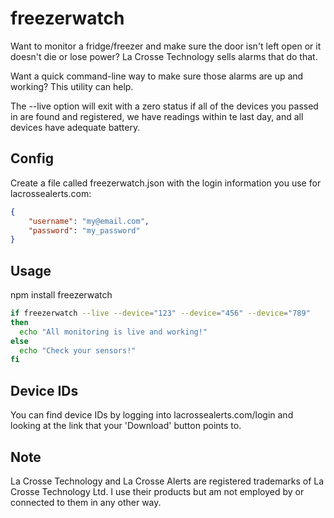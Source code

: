 freezerwatch
============

Want to monitor a fridge/freezer and make sure the door isn't left open or it doesn't die or lose power?  La Crosse Technology sells alarms that do that.

Want a quick command-line way to make sure those alarms are up and working?  This utility can help.

The --live option will exit with a zero status if all of the devices you passed in are found and registered, we have readings within te last day, and all devices have adequate battery.

Config
------

Create a file called freezerwatch.json with the login information you use for lacrossealerts.com:
```json
{
    "username": "my@email.com",
    "password": "my_password"
}
```

Usage
-----
npm install freezerwatch

```sh
if freezerwatch --live --device="123" --device="456" --device="789"
then
  echo "All monitoring is live and working!"
else
  echo "Check your sensors!"
fi
```

Device IDs
----------

You can find device IDs by logging into lacrossealerts.com/login and looking at the link that your 'Download' button points to.

Note
----
La Crosse Technology and La Crosse Alerts are registered trademarks of La Crosse Technology Ltd.  I use their products but am not employed by or connected to them in any other way.
